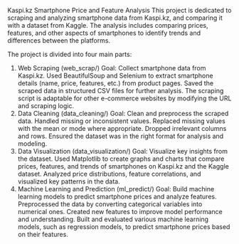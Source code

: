    Kaspi.kz Smartphone Price and Feature Analysis
This project is dedicated to scraping and analyzing smartphone data from Kaspi.kz, and comparing it with a dataset from Kaggle. The analysis includes comparing prices, features, and other aspects of smartphones to identify trends and differences between the platforms.

The project is divided into four main parts:

1. Web Scraping (web_scrap/)
Goal: Collect smartphone data from Kaspi.kz.
Used BeautifulSoup and Selenium to extract smartphone details (name, price, features, etc.) from product pages.
Saved the scraped data in structured CSV files for further analysis.
The scraping script is adaptable for other e-commerce websites by modifying the URL and scraping logic.
2. Data Cleaning (data_cleaning/)
Goal: Clean and preprocess the scraped data.
Handled missing or inconsistent values.
Replaced missing values with the mean or mode where appropriate.
Dropped irrelevant columns and rows.
Ensured the dataset was in the right format for analysis and modeling.
3. Data Visualization (data_visualization/)
Goal: Visualize key insights from the dataset.
Used Matplotlib to create graphs and charts that compare prices, features, and trends of smartphones on Kaspi.kz and the Kaggle dataset.
Analyzed price distributions, feature correlations, and visualized key patterns in the data.
4. Machine Learning and Prediction (ml_predict/)
Goal: Build machine learning models to predict smartphone prices and analyze features.
Preprocessed the data by converting categorical variables into numerical ones.
Created new features to improve model performance and understanding.
Built and evaluated various machine learning models, such as regression models, to predict smartphone prices based on their features.
